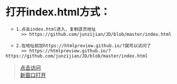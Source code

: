      
# 打开index.html方式：
```
  > 1.点击index.html进入，复制该页地址      
      >> https://github.com/junzijian/JD/blob/master/index.html          
  
  > 2.在地址前加https://htmlpreview.github.io/?就可以访问了
      >> https://htmlpreview.github.io/?https://github.com/junzijian/JD/blob/master/index.html
```


> [点击访问](https://htmlpreview.github.io/?https://github.com/junzijian/JD/blob/master/index.html) <br />
> <a href="https://htmlpreview.github.io/?https://github.com/junzijian/JD/blob/master/index.html" target="_blank">新窗口打开</a>
